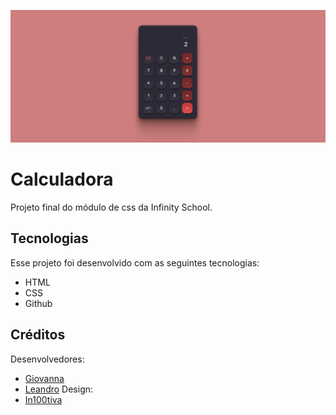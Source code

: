 ![](/site.PNG "Print.")

# Calculadora

Projeto final do módulo de css da Infinity School.

## Tecnologias
Esse projeto foi desenvolvido com as seguintes tecnologias:
- HTML
- CSS
- Github

## Créditos
Desenvolvedores:
- [Giovanna](https://github.com/giovannamwt)
- [Leandro](https://github.com/skulzks)
Design:
- [In100tiva](https://github.com/in100tiva)

